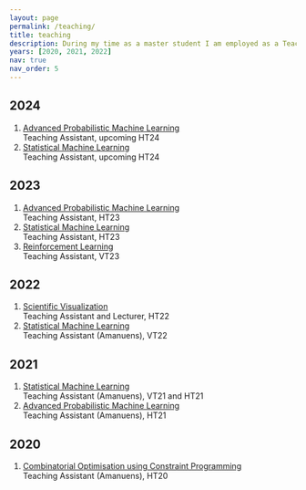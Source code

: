 ```yaml
---
layout: page
permalink: /teaching/
title: teaching
description: During my time as a master student I am employed as a Teaching Assistant at the IT department of Uppsala University.
years: [2020, 2021, 2022]
nav: true
nav_order: 5
---
```


<div class="publications">
  <h2 class="year">2024</h2>
  <ol class="bibliography">
    <li>
  <div class="row">
    <div class="col-sm-8">
      <div class="title"><a href="https://www.uu.se/en/admissions/freestanding-courses/course-syllabus/?kpid=45074&lasar=22%2F23&typ=1">Advanced Probabilistic Machine Learning</a></div>
    </div>
  </div>
  <div class="row">
    <div class="col-sm-8">
      <div>Teaching Assistant, upcoming HT24</div>
    </div>
  </div>
  </li>
    <li>
      <div class="row">
      <div class="col-sm-8">
        <div class="title"><a href="https://www.uu.se/en/admissions/freestanding-courses/course-syllabus/?kpid=41831&lasar=22%2F23&typ=1">Statistical Machine Learning</a></div>
      </div>
      </div>
      <div class="row">
      <div class="col-sm-8">
        <div>Teaching Assistant, upcoming HT24 </div>
      </div>
      </div>
    </li>
  </ol>
</div>

<div class="publications">
  <h2 class="year">2023</h2>
  <ol class="bibliography">
    <li>
  <div class="row">
    <div class="col-sm-8">
      <div class="title"><a href="https://www.uu.se/en/admissions/freestanding-courses/course-syllabus/?kpid=45074&lasar=22%2F23&typ=1">Advanced Probabilistic Machine Learning</a></div>
    </div>
  </div>
  <div class="row">
    <div class="col-sm-8">
      <div>Teaching Assistant, HT23</div>
    </div>
  </div>
  </li>
    <li>
      <div class="row">
      <div class="col-sm-8">
        <div class="title"><a href="https://www.uu.se/en/admissions/freestanding-courses/course-syllabus/?kpid=41831&lasar=22%2F23&typ=1">Statistical Machine Learning</a></div>
      </div>
      </div>
      <div class="row">
      <div class="col-sm-8">
        <div>Teaching Assistant, HT23 </div>
      </div>
      </div>
    </li>
    <li>
      <div class="row">
      <div class="col-sm-8">
        <div class="title"><a href="https://www.uu.se/en/admissions/freestanding-courses/course/?kKod=1RT747&typ=1">Reinforcement Learning</a></div>
      </div>
      </div>
      <div class="row">
      <div class="col-sm-8">
        <div>Teaching Assistant, VT23</div>
      </div>
      </div>
    </li>
  </ol>
</div>

<div class="publications">
  <h2 class="year">2022</h2>
  <ol class="bibliography">
    <li>
      <div class="row">
      <div class="col-sm-8">
        <div class="title"><a href="https://www.uu.se/en/admissions/master/selma/kursplan/?kKod=1TD389">Scientific Visualization</a></div>
      </div>
      </div>
      <div class="row">
      <div class="col-sm-8">
        <div>Teaching Assistant and Lecturer, HT22</div>
      </div>
      </div>
    </li>
    <li>
      <div class="row">
      <div class="col-sm-8">
        <div class="title"><a href="https://www.uu.se/en/admissions/freestanding-courses/course-syllabus/?kpid=41831&lasar=22%2F23&typ=1">Statistical Machine Learning</a></div>
      </div>
      </div>
      <div class="row">
      <div class="col-sm-8">
        <div>Teaching Assistant (Amanuens), VT22</div>
      </div>
      </div>
    </li>
  </ol>
</div>

<div class="publications">
  <h2 class="year">2021</h2>
  <ol class="bibliography">
  <li>
  <div class="row">
    <div class="col-sm-8">
      <div class="title"><a href="https://www.uu.se/en/admissions/freestanding-courses/course-syllabus/?kpid=41831&lasar=22%2F23&typ=1">Statistical Machine Learning</a></div>
    </div>
  </div>
  <div class="row">
    <div class="col-sm-8">
      <div>Teaching Assistant (Amanuens), VT21 and HT21</div>
    </div>
  </div>
  </li>
  <li>
  <div class="row">
    <div class="col-sm-8">
      <div class="title"><a href="https://www.uu.se/en/admissions/freestanding-courses/course-syllabus/?kpid=45074&lasar=22%2F23&typ=1">Advanced Probabilistic Machine Learning</a></div>
    </div>
  </div>
  <div class="row">
    <div class="col-sm-8">
      <div>Teaching Assistant (Amanuens), HT21</div>
    </div>
  </div>
  </li>
  </ol>
</div>

<div class="publications">
  <h2 class="year">2020</h2>
  <ol class="bibliography">
    <li>
      <div class="row">
      <div class="col-sm-8">
        <div class="title"><a href="https://www.uu.se/en/admissions/master/selma/kursplan/?kKod=1DL441">Combinatorial Optimisation using Constraint Programming</a></div>
      </div>
      </div>
      <div class="row">
      <div class="col-sm-8">
        <div>Teaching Assistant (Amanuens), HT20</div>
      </div>
      </div>
    </li>
  </ol>
</div>
